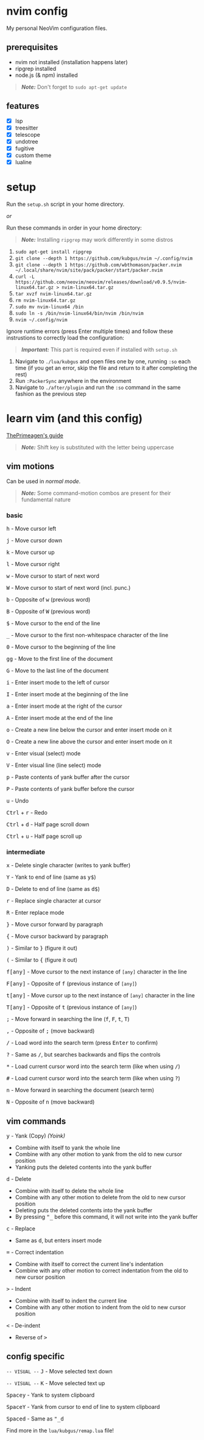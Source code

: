 # nvim config

My personal NeoVim configuration files.

## prerequisites
- nvim not installed (installation happens later)
- ripgrep installed
- node.js (& npm) installed

> ***Note:*** Don't forget to `sudo apt-get update`

## features
- [x] lsp
- [x] treesitter
- [x] telescope
- [x] undotree
- [x] fugitive
- [x] custom theme
- [x] lualine

# setup
Run the `setup.sh` script in your home directory.

*or*

Run these commands in order in your home directory:

> ***Note:*** Installing `ripgrep` may work differently in some distros

1. `sudo apt-get install ripgrep`
2. `git clone --depth 1 https://github.com/kubgus/nvim ~/.config/nvim`
3. `git clone --depth 1 https://github.com/wbthomason/packer.nvim ~/.local/share/nvim/site/pack/packer/start/packer.nvim`
4. `curl -L https://github.com/neovim/neovim/releases/download/v0.9.5/nvim-linux64.tar.gz > nvim-linux64.tar.gz`
5. `tar xvzf nvim-linux64.tar.gz`
6. `rm nvim-linux64.tar.gz`
7. `sudo mv nvim-linux64 /bin`
8. `sudo ln -s /bin/nvim-linux64/bin/nvim /bin/nvim`
9. `nvim ~/.config/nvim`

Ignore runtime errors (press Enter multiple times) and follow these instrustions to correctly load the configuration:

> ***Important:*** This part is required even if installed with `setup.sh`

1. Navigate to `./lua/kubgus` and open files one by one, running `:so` each time (if you get an error, skip the file and return to it after completing the rest)
2. Run `:PackerSync` anywhere in the environment
3. Navigate to `./after/plugin` and run the `:so` command in the same fashion as the previous step

# learn vim (and this config)

[ThePrimeagen's guide](https://www.youtube.com/playlist?list=PLm323Lc7iSW_wuxqmKx_xxNtJC_hJbQ7R)

> ***Note:*** Shift key is substituted with the letter being uppercase

## vim motions

Can be used in *normal mode*.

> ***Note:*** Some command-motion combos are present for their fundamental nature

### basic

<kbd>h</kbd> - Move cursor left

<kbd>j</kbd> - Move cursor down

<kbd>k</kbd> - Move cursor up

<kbd>l</kbd> - Move cursor right


<kbd>w</kbd> - Move cursor to start of next word

<kbd>W</kbd> - Move cursor to start of next word (incl. punc.)


<kbd>b</kbd> - Opposite of <kbd>w</kbd> (previous word)

<kbd>B</kbd> - Opposite of <kbd>W</kbd> (previous word)


<kbd>$</kbd> - Move cursor to the end of the line

<kbd>_</kbd> - Move cursor to the first non-whitespace character of the line

<kbd>0</kbd> - Move cursor to the beginning of the line


<kbd>g</kbd><kbd>g</kbd> - Move to the first line of the document

<kbd>G</kbd> - Move to the last line of the document


<kbd>i</kbd> - Enter insert mode to the left of cursor

<kbd>I</kbd> - Enter insert mode at the beginning of the line

<kbd>a</kbd> - Enter insert mode at the right of the cursor

<kbd>A</kbd> - Enter insert mode at the end of the line

<kbd>o</kbd> - Create a new line below the cursor and enter insert mode on it

<kbd>O</kbd> - Create a new line above the cursor and enter insert mode on it


<kbd>v</kbd> - Enter visual (select) mode

<kbd>V</kbd> - Enter visual line (line select) mode


<kbd>p</kbd> - Paste contents of yank buffer after the cursor

<kbd>P</kbd> - Paste contents of yank buffer before the cursor


<kbd>u</kbd> - Undo

<kbd>Ctrl</kbd> + <kbd>r</kbd> - Redo


<kbd>Ctrl</kbd> + <kbd>d</kbd> - Half page scroll down

<kbd>Ctrl</kbd> + <kbd>u</kbd> - Half page scroll up

### intermediate

<kbd>x</kbd> - Delete single character (writes to yank buffer)


<kbd>Y</kbd> - Yank to end of line (same as <kbd>y</kbd><kbd>$</kbd>)

<kbd>D</kbd> - Delete to end of line (same as <kbd>d</kbd><kbd>$</kbd>)


<kbd>r</kbd> - Replace single character at cursor

<kbd>R</kbd> - Enter replace mode


<kbd>}</kbd> - Move cursor forward by paragraph

<kbd>{</kbd> - Move cursor backward by paragraph

<kbd>)</kbd> - Similar to <kbd>}</kbd> (figure it out)

<kbd>(</kbd> - Similar to <kbd>{</kbd> (figure it out)


<kbd>f</kbd><kbd>[any]</kbd> - Move cursor to the next instance of `[any]` character in the line

<kbd>F</kbd><kbd>[any]</kbd> - Opposite of <kbd>f</kbd> (previous instance of `[any]`)

<kbd>t</kbd><kbd>[any]</kbd> - Move cursor up to the next instance of `[any]` character in the line

<kbd>T</kbd><kbd>[any]</kbd> - Opposite of <kbd>t</kbd> (previous instance of `[any]`)


<kbd>;</kbd> - Move forward in searching the line (<kbd>f</kbd>, <kbd>F</kbd>, <kbd>t</kbd>, <kbd>T</kbd>)

<kbd>,</kbd> - Opposite of <kbd>;</kbd> (move backward)


<kbd>/</kbd> - Load word into the search term (press <kbd>Enter</kbd> to confirm)

<kbd>?</kbd> - Same as <kbd>/</kbd>, but searches backwards and flips the controls


<kbd>*</kbd> - Load current cursor word into the search term (like when using <kbd>/</kbd>)

<kbd>#</kbd> - Load current cursor word into the search term (like when using <kbd>?</kbd>)


<kbd>n</kbd> - Move forward in searching the document (search term)

<kbd>N</kbd> - Opposite of <kbd>n</kbd> (move backward)

## vim commands

<kbd>y</kbd> - Yank (Copy) *(Yoink)*
- Combine with itself to yank the whole line
- Combine with any other motion to yank from the old to new cursor position
- Yanking puts the deleted contents into the yank buffer

<kbd>d</kbd> - Delete
- Combine with itself to delete the whole line
- Combine with any other motion to delete from the old to new cursor position
- Deleting puts the deleted contents into the yank buffer
- By pressing <kbd>"</kbd><kbd>_</kbd> before this command, it will not write into the yank buffer

<kbd>c</kbd> - Replace
- Same as <kbd>d</kbd>, but enters insert mode

<kbd>=</kbd> - Correct indentation
- Combine with itself to correct the current line's indentation
- Combine with any other motion to correct indentation from the old to new cursor position

<kbd>></kbd> - Indent
- Combine with itself to indent the current line
- Combine with any other motion to indent from the old to new cursor position

<kbd><</kbd> - De-indent
- Reverse of <kbd>></kbd>

## config specific

`-- VISUAL --` <kbd>J</kbd> - Move selected text down

`-- VISUAL --` <kbd>K</kbd> - Move selected text up


<kbd>Space</kbd><kbd>y</kbd> - Yank to system clipboard

<kbd>Space</kbd><kbd>Y</kbd> - Yank from cursor to end of line to system clipboard

<kbd>Space</kbd><kbd>d</kbd> - Same as <kbd>"</kbd><kbd>_</kbd><kbd>d</kbd>

Find more in the `lua/kubgus/remap.lua` file!
